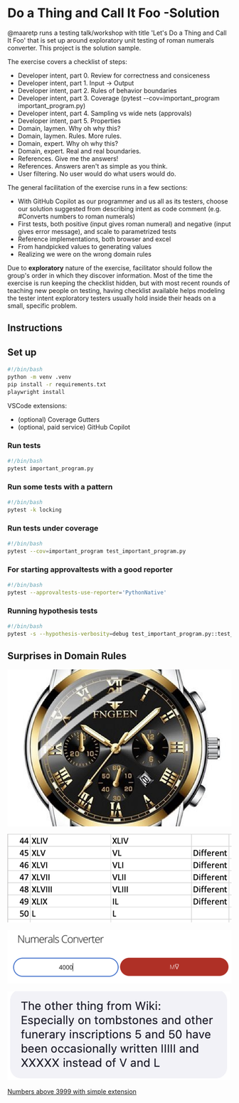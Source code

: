 # Do a Thing and Call It Foo -Solution

@maaretp runs a testing talk/workshop with title 'Let's Do a Thing and Call It Foo' that is set up around exploratory unit testing of roman numerals converter. This project is the solution sample.

The exercise covers a checklist of steps:

* Developer intent, part 0. Review for correctness and consiceness
* Developer intent, part 1. Input -> Output
* Developer intent, part 2. Rules of behavior boundaries
* Developer intent, part 3. Coverage (pytest --cov=important_program important_program.py)
* Developer intent, part 4. Sampling vs wide nets (approvals)
* Developer intent, part 5. Properties
* Domain, laymen. Why oh why this?
* Domain, laymen. Rules. More rules.
* Domain, expert. Why oh why this?
* Domain, expert. Real and real boundaries.
* References. Give me the answers!
* References. Answers aren't as simple as you think.
* User filtering. No user would do what users would do.

The general facilitation of the exercise runs in a few sections:

* With GitHub Copilot as our programmer and us all as its testers, choose our solution suggested from describing intent as code comment (e.g. #Converts numbers to roman numerals)
* First tests, both positive (input gives roman numeral) and negative (input gives error message), and scale to parametrized tests
* Reference implementations, both browser and excel
* From handpicked values to generating values
* Realizing we were on the wrong domain rules

Due to **exploratory** nature of the exercise, facilitator should follow the group's order in which they discover information. Most of the time the exercise is run keeping the checklist hidden, but with most recent rounds of teaching new people on testing, having checklist available helps modeling the tester intent exploratory testers usually hold inside their heads on a small, specific problem.

## Instructions

## Set up

```bash
#!/bin/bash
python -m venv .venv
pip install -r requirements.txt
playwright install
```

VSCode extensions:

* (optional) Coverage Gutters
* (optional, paid service) GitHub Copilot

### Run tests

```bash
#!/bin/bash
pytest important_program.py
```

### Run some tests with a pattern

```bash
#!/bin/bash
pytest -k locking
```

### Run tests under coverage

```bash
#!/bin/bash
pytest --cov=important_program test_important_program.py
```

### For starting approvaltests with a good reporter

```bash
#!/bin/bash
pytest --approvaltests-use-reporter='PythonNative'
```

### Running hypothesis tests

```bash
#!/bin/bash
pytest -s --hypothesis-verbosity=debug test_important_program.py::test_hypothesis
```

## Surprises in Domain Rules

![4 is IIII not IV because of King Louis XIV of France](https://github.com/exploratory-testing-academy/do-a-thing-and-call-it-foo-solution/blob/main/clock-sample.png?raw=true)

![Tradional and simplified Roman numerals because of Excel](https://github.com/exploratory-testing-academy/do-a-thing-and-call-it-foo-solution/blob/main/excel.png?raw=true)

![Numbers above 3999 because of Know the Romans -website](https://github.com/exploratory-testing-academy/do-a-thing-and-call-it-foo-solution/blob/main/knowtheromans.png?raw=true)

![Tombstones](https://github.com/exploratory-testing-academy/do-a-thing-and-call-it-foo-solution/blob/main/tombstones.png?raw=true)

[Numbers above 3999 with simple extension](https://www.numere-romane.ro/index.php)

